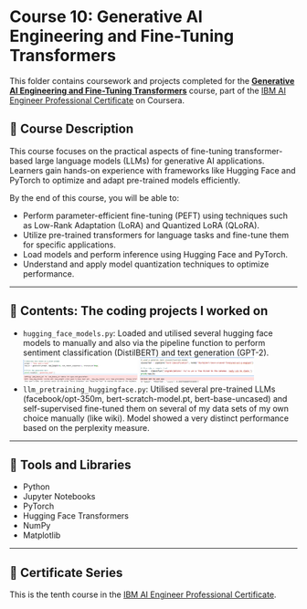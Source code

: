 # Course 10: Generative AI Engineering and Fine-Tuning Transformers

This folder contains coursework and projects completed for the **[Generative AI Engineering and Fine-Tuning Transformers](https://www.coursera.org/learn/generative-ai-engineering-and-fine-tuning-transformers?specialization=ai-engineer)** course, part of the [IBM AI Engineer Professional Certificate](https://www.coursera.org/professional-certificates/ai-engineer) on Coursera.

## 🧠 Course Description

This course focuses on the practical aspects of fine-tuning transformer-based large language models (LLMs) for generative AI applications. Learners gain hands-on experience with frameworks like Hugging Face and PyTorch to optimize and adapt pre-trained models efficiently.

By the end of this course, you will be able to:

- Perform parameter-efficient fine-tuning (PEFT) using techniques such as Low-Rank Adaptation (LoRA) and Quantized LoRA (QLoRA).
- Utilize pre-trained transformers for language tasks and fine-tune them for specific applications.
- Load models and perform inference using Hugging Face and PyTorch.
- Understand and apply model quantization techniques to optimize performance.

---

## 📂 Contents: The coding projects I worked on
- `hugging_face_models.py`: Loaded and utilised several hugging face models to manually and also via the pipeline function to perform sentiment classification (DistilBERT) and text generation (GPT-2). <br>
<img src="Images/generation.png" alt="GPT-2" width="200"/> <img src="Images/sentiment.png" alt="DistilBERT" width="200"/> <br>
- `llm_pretraining_huggingface.py`: Utilised several pre-trained LLMs (facebook/opt-350m, bert-scratch-model.pt, bert-base-uncased)  and self-supervised fine-tuned them on several of my data sets of my own choice manually (like wiki). Model showed a very distinct performance based on the perplexity measure.
---

## 🔧 Tools and Libraries

- Python
- Jupyter Notebooks
- PyTorch
- Hugging Face Transformers
- NumPy
- Matplotlib

---

## 📌 Certificate Series

This is the tenth course in the [IBM AI Engineer Professional Certificate](https://www.coursera.org/professional-certificates/ai-engineer).
